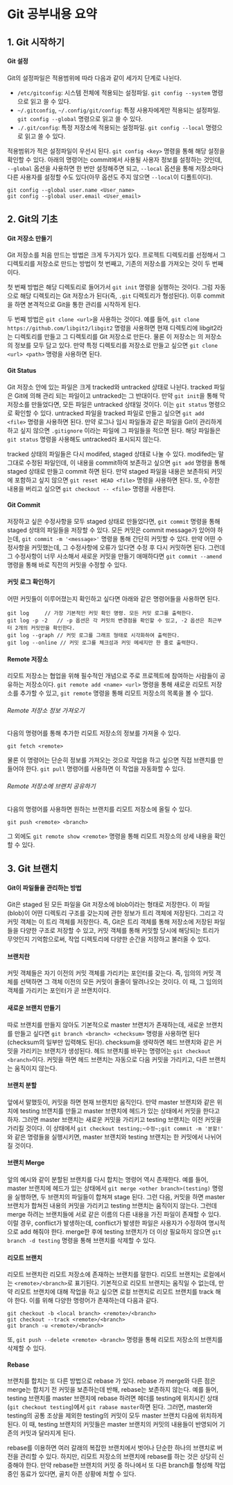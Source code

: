 # Git 공부내용 요약
## 1. Git 시작하기
#### Git 설정
Git의 설정파일은 적용범위에 따라 다음과 같이 세가지 단계로 나뉜다.
* `/etc/gitconfig`: 시스템 전체에 적용되는 설정파일. `git config --system` 명령으로 읽고 쓸 수 있다.
* `~/.gitconfig`, `~/.config/git/config`: 특정 사용자에게만 적용되는 설정파일. `git config --global` 명령으로 읽고 쓸 수 있다.
* `./.git/config`: 특정 저장소에 적용되는 설정파일. `git config --local` 명령으로 읽고 쓸 수 있다.

적용범위가 적은 설정파일이 우선시 된다. `git config <key>` 명령을 통해 해당 설정을 확인할 수 있다. 아래의 명령어는 commit에서 사용될 사용자 정보를 설정하는 것인데, `--global` 옵션을 사용하면 한 번만 설정해주면 되고, `--local` 옵션을 통해 저장소마다 다른 사용자를 설정할 수도 있다(아무 옵션도 주지 않으면 `--local`이 디폴트이다).
```
git config --global user.name <User_name>
git config --global user.email <User_email>
```
## 2. Git의 기초
#### Git 저장소 만들기
Git 저장소를 처음 만드는 방법은 크게 두가지가 있다. 프로젝트 디렉토리를 선정해서 그 디렉토리를 저장소로 만드는 방법이 첫 번째고, 기존의 저장소를 가져오는 것이 두 번째이다. 

첫 번째 방법은 해당 디렉토리로 들어가서 `git init` 명령을 실행하는 것이다. 그럼 자동으로 해당 디렉토리는 Git 저장소가 된다(즉, `.git` 디렉토리가 형성된다). 이후 commit을 하면 본격적으로 Git을 통한 관리를 시작하게 된다.  

두 번째 방법은 `git clone <url>`을 사용하는 것이다. 예를 들어, `git clone https://github.com/libgit2/libgit2` 명령을 사용하면 현재 디렉토리에 libgit2라는 디렉토리를 만들고 그 디렉토리를 Git 저장소로 만든다. 물론 이 저장소는 <url>의 저장소의 정보를 모두 담고 있다. 만약 특정 디렉토리를 저장소로 만들고 싶으면 `git clone <url> <path>` 명령을 사용하면 된다.
#### Git Status
Git 저장소 안에 있는 파일은 크게 tracked와 untracked 상태로 나뉜다. tracked 파일은 Git에 의해 관리 되는 파일이고 untracked는 그 반대이다. 만약 `git init`을 통해 막 저장소를 만들었다면, 모든 파일은 untracked 상태일 것이다. 이는 `git status` 명령으로 확인할 수 있다. untracked 파일을 tracked 파일로 만들고 싶으면 `git add <file>` 명령을 사용하면 된다. 만약 로그나 임시 파일들과 같은 파일을 Git이 관리하게 하고 싶지 않으면 `.gitignore` 이라는 파일에 그 파일들을 적으면 된다. 해당 파일들은 `git status` 명령을 사용해도 untracked라 표시되지 않는다.

tracked 상태의 파일들은 다시 modifed, staged 상태로 나눌 수 있다. modifed는 말 그대로 수정된 파일인데, 이 내용을 commit하여 보존하고 싶으면 `git add` 명령을 통해 staged 상태로 만들고 commit 하면 된다. 만약 staged 파일을 내용은 보존하되 커밋에 포함하고 싶지 않으면 `git reset HEAD <file>` 명령을 사용하면 된다. 또, 수정한 내용을 버리고 싶으면 `git checkout -- <file>` 명령을 사용한다.

#### Git Commit
저장하고 싶은 수정사항을 모두 staged 상태로 만들었다면, `git commit` 명령을 통해 staged 상태의 파일들을 저장할 수 있다. 모든 커밋은 commit message가 있어야 하는데, `git commit -m '<message>'` 명령을 통해 간단히 커밋할 수 있다. 만약 어떤 수정사항을 커밋했는데, 그 수정사항에 오류가 있다면 수정 후 다시 커밋하면 된다. 그런데 그 수정사항이 너무 사소해서 새로운 커밋을 만들기 애매하다면 `git commit --amend` 명령을 통해 바로 직전의 커밋을 수정할 수 있다.

#### 커밋 로그 확인하기
어떤 커밋들이 이루어졌는지 확인하고 싶다면 아래와 같은 명령어들을 사용하면 된다.
```
git log     // 가장 기본적인 커밋 확인 명령. 모든 커밋 로그를 출력한다.
git log -p -2   // -p 옵션은 각 커밋의 변경점을 확인할 수 있고, -2 옵션은 최근부터 2개의 커밋만을 확인한다.
git log --graph // 커밋 로그를 그래프 형태로 시각화하여 출력한다.
git log --online // 커밋 로그를 체크섬과 커밋 메세지만 한 줄로 출력한다.
```

#### Remote 저장소
리모트 저장소는 협업을 위해 필수적인 개념으로 주로 프로젝트에 참여하는 사람들이 공유하는 저장소이다. `git remote add <name> <url>` 명령을 통해 새로운 리모트 저장소를 추가할 수 있고, `git remote` 명령을 통해 리모트 저장소의 목록을 볼 수 있다.

###### Remote 저장소 정보 가져오기
다음의 명령어를 통해 추가한 리모트 저장소의 정보를 가져올 수 있다.

    git fetch <remote>

물론 이 명령어는 단순히 정보를 가져오는 것으로 작업을 하고 싶으면 직접 브랜치를 만들어야 한다. `git pull` 명령어를 사용하면 이 작업을 자동화할 수 있다.

###### Remote 저장소에 브랜치 공유하기
다음의 명령어를 사용하면 원하는 브랜치를 리모트 저장소에 올릴 수 있다.

    git push <remote> <branch>
    
그 외에도 `git remote show <remote>` 명령을 통해 리모트 저장소의 상세 내용을 확인 할 수 있다.

## 3. Git 브랜치
#### Git이 파일들을 관리하는 방법
Git은 staged 된 모든 파일을 Git 저장소에 blob이라는 형태로 저장한다. 이 파일(blob)이 어떤 디렉토리 구조를 갖는지에 관한 정보가 트리 객체에 저장된다. 그리고 각 커밋 객체는 이 트리 객체를 저장한다. 즉, Git은 트리 객체를 통해 저장소에 저장된 파일들을 다양한 구조로 저장할 수 있고, 커밋 객체를 통해 커밋할 당시에 해당되는 트리가 무엇인지 기억함으로써, 작업 디렉토리에 다양한 순간을 저장하고 불러올 수 있다.
#### 브랜치란
커밋 객체들은 자기 이전의 커밋 객체를 가리키는 포인터를 갖는다. 즉, 임의의 커밋 객체를 선택하면 그 객체 이전의 모든 커밋이 줄줄이 딸려나오는 것이다. 이 때, 그 임의의 객체를 가리키는 포인터가 곧 브랜치이다. 
#### 새로운 브랜치 만들기
따로 브랜치를 만들지 않아도 기본적으로 master 브랜치가 존재하는데, 새로운 브랜치를 만들고 싶다면 `git branch <branch> <checksum>` 명령을 사용하면 된다(checksum의 일부만 입력해도 된다). checksum을 생략하면 헤드 브랜치와 같은 커밋을 가리키는 브랜치가 생성된다. 헤드 브랜치를 바꾸는 명령어는 `git checkout <branch>`이다. 커밋을 하면 헤드 브랜치는 자동으로 다음 커밋을 가리키고, 다른 브랜치는 움직이지 않는다.
#### 브랜치 분할
앞에서 말했듯이, 커밋을 하면 현재 브랜치만 움직인다. 만약 master 브랜치와 같은 위치에 testing 브랜치를 만들고 master 브랜치에 헤드가 있는 상태에서 커밋을 한다고 하자. 그러면 master 브랜치는 새로운 커밋을 가리키고 testing 브랜치는 이전 커밋을 가리킬 것이다. 이 상태에서 `git checkout testing;~수정~;git commit -m '분할!'` 와 같은 명령들을 실행시키면, master 브랜치와 testing 브랜치는 한 커밋에서 나뉘어 질 것이다.
#### 브랜치 Merge
앞의 예시와 같이 분할된 브랜치를 다시 합치는 명령어 역시 존재한다. 예를 들어, master 브랜치에 헤드가 있는 상태에서 `git merge <other branch>(testing)` 명령을 실행하면, 두 브랜치의 파일들이 합쳐져 stage 된다. 그런 다음, 커밋을 하면 master 브랜치가 합쳐진 내용의 커밋을 가리키고 testing 브랜치는 움직이지 않는다.
그런데 merge 하려는 브랜치들에 서로 같은 이름의 다른 내용을 가진 파일이 존재할 수 있다. 이럴 경우, conflict가 발생하는데, conflict가 발생한 파일은 사용자가 수정하여 명시적으로 add 해줘야 한다.
merge한 후에 testing 브랜치가 더 이상 필요하지 않으면 `git branch -d testing` 명령을 통해 브랜치를 삭제할 수 있다.
#### 리모트 브랜치
리모트 브랜치란 리모트 저장소에 존재하는 브랜치를 말한다. 리모트 브랜치는 로컬에서는 `<remote>/<branch>`로 표기된다. 기본적으로 리모트 브랜치는 움직일 수 없는데, 만약 리모트 브랜치에 대해 작업을 하고 싶으면 로컬 브랜치로 리모트 브랜치를 track 해야 한다. 이를 위해 다양한 명령어가 존재하는데 다음과 같다.
```
git checkout -b <local branch> <remote>/<branch>
git checkout --track <remote>/<branch>
git branch -u <remote>/<branch>
```
또, `git push --delete <remote> <branch>` 명령을 통해 리모트 저장소의 브랜치를 삭제할 수 있다.

#### Rebase
브랜치를 합치는 또 다른 방법으로 rebase 가 있다. rebase 가 merge와 다른 점은 merge는 합치기 전 커밋을 보존하는데 반해, rebase는 보존하지 않는다. 예를 들어, testing 브랜치를 master 브랜치에 rebase 하려면 헤더를 testing에 위치시킨 상태(`git checkout testing`)에서 `git rabase master`하면 된다. 그러면, master와 testing의 공통 조상을 제외한 testing의 커밋이 모두 master 브랜치 다음에 위치하게 된다. 이 때, testing 브랜치의 커밋들은 master 브랜치의 커밋의 내용들이 반영되어 기존의 커밋과 달라지게 된다.

rebase를 이용하면 여러 갈래의 복잡한 브랜치에서 벗어나 단순한 하나의 브랜치로 버전을 관리할 수 있다. 하지만, 리모트 저장소의 브랜치에 rebase를 하는 것은 상당히 신중해야 한다. 만약 rebase한 브랜치의 커밋 중 하나에서 또 다른 branch를 형성해 작업 중인 동료가 있다면, 골치 아픈 상황에 처할 수 있다.
